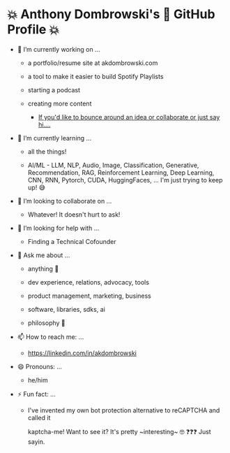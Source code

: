 # 💥 Anthony Dombrowski's 🤯 GitHub Profile 💥

- 🔭 I’m currently working on ...

  - a portfolio/resume site at akdombrowski.com

  - a tool to make it easier to build Spotify Playlists

  - starting a podcast

  - creating more content

    - [If you'd like to bounce around an idea or collaborate or just say hi....](https://linkedin.com/in/akdombrowski)


- 🌱 I’m currently learning ...

  - all the things!

  - AI/ML - LLM, NLP, Audio, Image, Classification, Generative, Recommendation,
    RAG, Reinforcement Learning, Deep Learning, CNN, RNN, Pytorch, CUDA,
    HuggingFaces, ... I'm just trying to keep up! 😅

- 👯 I’m looking to collaborate on ...

  - Whatever! It doesn't hurt to ask!

- 🤔 I’m looking for help with ...

  - Finding a Technical Cofounder

- 💬 Ask me about ...

  - anything 📖

  - dev experience, relations, advocacy, tools

  - product management, marketing, business

  - software, libraries, sdks, ai

  - philosophy 🧠

- 📫 How to reach me: ...

  - <https://linkedin.com/in/akdombrowski>

- 😄 Pronouns: ...

  - he/him

- ⚡ Fun fact: ...

  - I've invented my own bot protection alternative to reCAPTCHA and called it

    kaptcha-me! Want to see it? It's pretty ~interesting~ 🤓 ❓❓❓ Just sayin.

<!-- **akdombrowski/akdombrowski** is a ✨ _special_ ✨ repository because its `README.md` (this file) appears on your GitHub profile. -->
